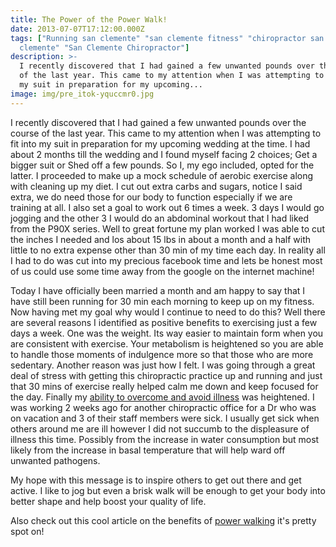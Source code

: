 ```yaml
---
title: The Power of the Power Walk!
date: 2013-07-07T17:12:00.000Z
tags: ["Running san clemente" "san clemente fitness" "chiropractor san
  clemente" "San Clemente Chiropractor"]
description: >-
  I recently discovered that I had gained a few unwanted pounds over the course
  of the last year. This came to my attention when I was attempting to fit into
  my suit in preparation for my upcoming...
image: img/pre_itok-yquccmr0.jpg
---
```

I recently discovered that I had gained a few unwanted pounds over the course of the last year. This came to my attention when I was attempting to fit into my suit in preparation for my upcoming wedding at the time. I had about 2 months till the wedding and I found myself facing 2 choices; Get a bigger suit or Shed off a few pounds. So I, my ego included, opted for the latter. I proceeded to make up a mock schedule of aerobic exercise along with cleaning up my diet. I cut out extra carbs and sugars, notice I said extra, we do need those for our body to function especially if we are training at all. I also set a goal to work out 6 times a week. 3 days I would go jogging and the other 3 I would do an abdominal workout that I had liked from the P90X series. Well to great fortune my plan worked I was able to cut the inches I needed and los about 15 lbs in about a month and a half with little to no extra expense other than 30 min of my time each day. In reality all I had to do was cut into my precious facebook time and lets be honest most of us could use some time away from the google on the internet machine!

Today I have officially been married a month and am happy to say that I have still been running for 30 min each morning to keep up on my fitness. Now having met my goal why would I continue to need to do this? Well there are several reasons I identified as positive benefits to exercising just a few days a week. One was the weight. Its way easier to maintain form when you are consistent with exercise. Your metabolism is heightened so you are able to handle those moments of indulgence more so that those who are more sedentary. Another reason was just how I felt. I was going through a great deal of stress with getting this chiropractic practice up and running and just that 30 mins of exercise really helped calm me down and keep focused for the day. Finally my[](<>) [ability to overcome and avoid illness](diy-flu-shot-alternatives.html "avoid illness") was heightened. I was working 2 weeks ago for another chiropractic office for a Dr who was on vacation and 3 of their staff members were sick. I usually get sick when others around me are ill however I did not succumb to the displeasure of illness this time. Possibly from the increase in water consumption but most likely from the increase in basal temperature that will help ward off unwanted pathogens.

My hope with this message is to inspire others to get out there and get active. I like to jog but even a brisk walk will be enough to get your body into better shape and help boost your quality of life.

Also check out this cool article on the benefits of [](<>)[power walking](http://beta.active.com/walking/articles/forget-the-gym-why-a-brisk-walk-is-a-really-great-workout-4064 "Power walking") it's pretty spot on!